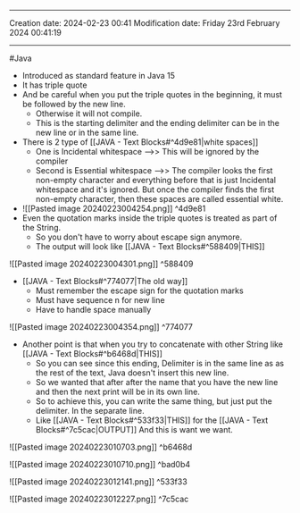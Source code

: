 

----
Creation date: 2024-02-23 00:41
Modification date: Friday 23rd February 2024 00:41:19

----

#Java  

- Introduced as standard feature in Java 15
- It has triple quote
- And be careful when you put the triple quotes in the beginning, it must be followed by the new line.
	- Otherwise it will not compile.
	- This is the starting delimiter and the ending delimiter can be in the new line or in the same line.   
- There is 2 type of [[JAVA - Text Blocks#^4d9e81|white spaces]] 
	- One is Incidental whitespace -->> This will be ignored by the compiler
	- Second is Essential whitespace -->> The compiler looks the first non-empty character and everything before that is just Incidental whitespace and it's ignored. But once the compiler finds the first non-empty character, then these spaces are called essential white.
- ![[Pasted image 20240223004254.png]] ^4d9e81
- Even the quotation marks inside the triple quotes is treated as part of the String. 
	- So you don't have to worry about escape sign anymore.
	- The output will look like [[JAVA - Text Blocks#^588409|THIS]]

![[Pasted image 20240223004301.png]] ^588409

- [[JAVA - Text Blocks#^774077|The old way]]
	- Must remember the escape sign for the quotation marks
	- Must have sequence n for new line
	- Have to handle space manually

![[Pasted image 20240223004354.png]] ^774077

- Another point is that when you try to concatenate with other String like [[JAVA - Text Blocks#^b6468d|THIS]] 
	- So you can see since this ending, Delimiter is in the same line as as the rest of the text, Java doesn't insert this new line.
	- So we wanted that after after the name that you have the new line and then the next print will be in its own line.
	- So to achieve this, you can write the same thing, but just put the delimiter. In the separate line. 
	- Like [[JAVA - Text Blocks#^533f33|THIS]] for the [[JAVA - Text Blocks#^7c5cac|OUTPUT]] And this is want we want.

![[Pasted image 20240223010703.png]] ^b6468d


![[Pasted image 20240223010710.png]] ^bad0b4

![[Pasted image 20240223012141.png]] ^533f33

![[Pasted image 20240223012227.png]] ^7c5cac